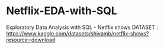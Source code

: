 # Netflix-EDA-with-SQL
Exploratory Data Analysis with SQL - Netflix shows
DATASET : https://www.kaggle.com/datasets/shivamb/netflix-shows?resource=download
